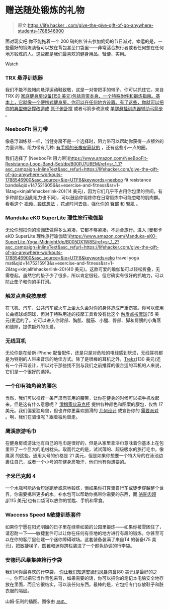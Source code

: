 # 赠送随处锻炼的礼物

> 原文:[https://life hacker . com/give-the-give-gift-of-go-anywhere-students-1788546900](https://lifehacker.com/give-the-gift-of-go-anywhere-workouts-1788546900)

面对现实吧:你不能拖着一个 200 磅的杠铃去参加奶奶的节日派对。幸运的是，一些最好的锻炼装备可以放在背包甚至口袋里——非常适合旅行者或者任何想在任何地方锻炼的人。这些都是我们最喜欢的健身用品，轻便、实用。

Watch

### **TRX 悬浮训练器**

我们不能不脱帽向悬浮运动鞋致敬，这是一对带把手的带子，你可以抓住它。来自 TRX 的 [家庭健身房设备(150 美元)包括背带本身、一个特殊附件和锻炼指南。基本上，它就像一个便携式健身房，你可以在任何地方设置。有了这些，你就可以把你的典型俯卧撑改造成](https://www.trxtraining.com/products/trx-home-gym) [原子俯卧撑](https://www.youtube.com/watch?v=yiha6FrvGXY) 或者弓箭步改造成 [单腿悬挂训练器辅助弓箭步](https://www.youtube.com/watch?v=1bmjTIyi7sI) 。

### **NeebooFit 阻力带**

像悬浮训练器一样，当健身房不是一个选择时，阻力带可以帮助你获得一点额外的力量训练。阻力带有几种: [有手柄的](https://www.amazon.com/Resistance-Vitalismo-Exercise-Carrying-Physical/dp/B01KTF4SJE/ref=pd_bxgy_200_img_2?_encoding=UTF8&asc_campaign=InlineText&asc_refurl=https://lifehacker.com/give-the-gift-of-go-anywhere-workouts-1788546900&asc_source=&pd_rd_i=B01KTF4SJE&pd_rd_r=QNWDYGXXBTVE7E1W69Z7&pd_rd_w=aVXrQ&pd_rd_wg=wYWv6&psc=1&refRID=QNWDYGXXBTVE7E1W69Z7&tag=kinjalifehackerlink-20)[长橡皮筋状的](https://www.amazon.com/dp/B01DONM9EO?asc_campaign=InlineText&asc_refurl=https://lifehacker.com/give-the-gift-of-go-anywhere-workouts-1788546900&asc_source=&psc=1&tag=kinjalifehackerlink-20) ，还有这些小一点的圈。

我们选择了 [NeebooFit 阻力带](https://www.amazon.com/NeeBooFit-Resistance-Loop-Band-Set/dp/B00PJ7U8EM/ref=sr_1_1?asc_campaign=InlineText&asc_refurl=https://lifehacker.com/give-the-gift-of-go-anywhere-workouts-1788546900&asc_source=&ie=UTF8&keywords=neeboo fit resistance bands&qid=1475216056&s=exercise-and-fitness&sr=1-1&tag=kinjalifehackerlink-20)(14 美元)，因为它们几乎不占用你包里的空间，有多种颜色(因此阻力也不同)，可以鼓励你锻炼你在日常锻炼中可能忽略的肌肉群。看看这个 [视频，锻炼想法](https://www.youtube.com/watch?v=AXp6Fp5y0vE) ，花点时间去做，强化你的 [臀部](https://www.youtube.com/watch?v=EXeDdK40Ywg) 和 [臀肌](https://www.youtube.com/watch?v=Yt4HEIFE5VU) 。

### **Manduka eKO SuperLite 理性旅行瑜伽垫**

无论你想把你的瑜伽垫做得多么紧凑，它都不够紧凑，不适合旅行。进入 [曼都卡 eKO SuperLite 理性旅行瑜伽垫](https://www.amazon.com/Manduka-eKO-SuperLite-Yoga-Midnight/dp/B005DX1W8S/ref=sr_1_2?asc_campaign=InlineText&asc_refurl=https://lifehacker.com/give-the-gift-of-go-anywhere-workouts-1788546900&asc_source=&ie=UTF8&keywords=eko travel yoga mat&qid=1475215913&s=exercise-and-fitness&sr=1-2&tag=kinjalifehackerlink-20)(40 美元)。这款可爱的瑜伽垫可以轻松折叠，无需卷起。虽然它的垫子少了很多，所以肯定很轻，但它确实有很好的抓地力，可以防止垫子和你的手打滑。

### **触发点自我按摩球**

在飞机、汽车、公共汽车或火车上坐太久会对你的身体造成严重伤害。你可以使用长曲棍球或网球，但对于特殊用途的按摩工具看没有比这个 [触发点按摩球](https://www.amazon.com/TriggerPoint-Foam-Massage-Deep-Tissue-2-6-inch/dp/B016L9K7X8/ref=pd_bxgy_200_2?_encoding=UTF8&asc_campaign=InlineText&asc_refurl=https://lifehacker.com/give-the-gift-of-go-anywhere-workouts-1788546900&asc_source=&pd_rd_i=B016L9K7X8&pd_rd_r=B6M4VP2VR5QMV913T7HM&pd_rd_w=E1ist&pd_rd_wg=BIy5K&psc=1&refRID=B6M4VP2VR5QMV913T7HM&tag=kinjalifehackerlink-20)(15 美元)更远的了。它可以进入你背部、胸肌、腿筋、小腿、臀部、脚和肩膀的小角落和缝隙，提供额外的关爱。

### 无线耳机

无论你是在给新 iPhone 配备配件，还是只是对危险的电线感到厌烦，无线耳机都是为特别的人带来音乐的绝佳方式。除了是很棒的耳机之外，[Trekz](https://aftershokz.com/collections/all)(130 美元)还有一个开耳设计，所以对于那些找不到与我们之前推荐的很合适的耳机的人来说，它们是一个很好的选择。

### 一个印有独角兽的腰包

当然，我们可以推荐一条严肃而实用的腰带，让你在健身的时候可以把手机收起来。但是这有什么意思呢？ [滑稽家伙马克杯](http://www.funnyguymugs.com/collections/fanny-packs) 提供各种颜色和图案的腰包，仅售 17 美元。我们偏爱独角兽，但也许你更喜欢圆滑的 [几何设计](http://www.funnyguymugs.com/collections/fanny-packs/products/geometric-fanny-pack?variant=1186974581) 或宣告你的 [需要派对](http://www.funnyguymugs.com/collections/fanny-packs/products/party-fanny-pack?variant=1186974545) 。啊，我们在骗谁呢？跟着独角兽走。

### 鹰溪旅游毛巾

在健身房或游泳池有自己的毛巾是很好的，但是从家里拿浴巾意味着你基本上在包里带了一个巨大的毛绒枕头。取而代之的是，试试薄的、超级吸水的旅行毛巾，像鹰溪 的这些。通用大号的价格是 21 美元，但是如果你想要一个特大号的在泳池边裹住自己，或者一个小号的在健身房吸汗，他们也有你想要的。

### 卡米巴克超 4

一个水瓶可能适合短途跑步或原地锻炼，但如果你打算骑自行车或徒步穿越整个世界，你需要携带更多的水。补水包可以帮助你携带你需要的东西，而 [骆驼肉超 4](http://shop.camelbak.com/ultra-4/d/1359_c_130_cl_5904)(115 美元)也有口袋可以放你的钥匙、手机和零食。

### Waccess Speed &敏捷训练套件

如果你宁愿在阳光明媚的日子里在绿草如茵的公园里锻炼——如果你被雪困住了，请忍耐一下——敏捷套件可以让你在任何有空地的地方进行有趣的锻炼。你甚至可以在你的客厅里创建一个迷你障碍球场。这套装备装满了来自T4 的装备(75 美元)，把敏捷梯子、圆锥和迷你跨栏装进了一个颜色协调的行李袋。 

### 安德玛风暴集装箱行李袋

我们问你最喜欢的行李袋， [你让我们知道](http://vitals.lifehacker.com/tell-us-what-s-the-best-gym-bag-1787080787)[安德玛风暴包含](https://www.underarmour.com/en-us/ua-storm-contain-backpack-duffle-30/pid1277431-040?avad=55097_dc595837&cid=AF%2525252525252525252525257Cskimlinks.com%2525252525252525252525257CAvantLink%2525252525252525252525257CUS)(80 美元)是最好的之一。你可以把它当作背包来背，如果需要的话，你可以把你的笔记本电脑安全地存放在里面，而且它很结实，可以装任何东西。最棒的是，它包括专门存放鞋子和脏衣服的隔层。

山姆·伍利的插图。图像由 [<small>*组成。*</small>](https://flic.kr/p/9HW4Yc)